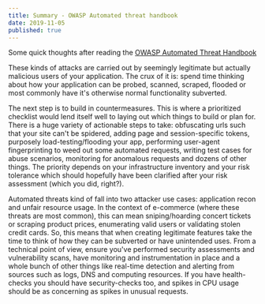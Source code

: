 ```yaml
---
title: Summary - OWASP Automated threat handbook
date: 2019-11-05
published: true
---
```


Some quick thoughts after reading the [OWASP Automated Threat Handbook](https://www.owasp.org/images/3/33/Automated-threat-handbook.pdf)

These kinds of attacks are carried out by seemingly legitimate but actually malicious users of your application. The crux of it is: spend time thinking about how your application can be probed, scanned, scraped, flooded or most commonly have it's otherwise normal functionality subverted.

The next step is to build in countermeasures. This is where a prioritized checklist would lend itself well to laying out which things to build or plan for. There is a huge variety of actionable steps to take: obfuscating urls such that your site can't be spidered, adding page and session-specific tokens, purposely load-testing/flooding your app, performing user-agent fingerprinting to weed out some automated requests, writing test cases for abuse scenarios, monitoring for anomalous requests and dozens of other things. The priority depends on your infrastructure inventory and your risk tolerance which should hopefully have been clarified after your risk assessment (which you did, right?).

Automated threats kind of fall into two attacker use cases: application recon and unfair resource usage. In the context of e-commerce (where these threats are most common), this can mean sniping/hoarding concert tickets or scraping product prices, enumerating valid users or validating stolen credit cards. So, this means that when creating legitimate features take the time to think of how they can be subverted or have unintended uses. From a technical point of view, ensure you've performed security assessments and vulnerability scans, have monitoring and instrumentation in place and a whole bunch of other things like real-time detection and alerting from sources such as logs, DNS and computing resources. If you have health-checks you should have security-checks too, and spikes in CPU usage should be as concerning as spikes in unusual requests.